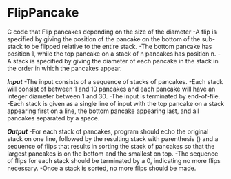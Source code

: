 # FlipPancake
C code that Flip pancakes depending on the size of the diameter
-A flip is specified by giving the position of the pancake on the bottom of the sub-stack to be flipped relative to the entire stack.
-The bottom pancake has position 1, while the top pancake on a stack of n pancakes has position n.
-A stack is specified by giving the diameter of each pancake in the stack in the order in which the pancakes appear.

***Input***
-The input consists of a sequence of stacks of pancakes.
-Each stack will consist of between 1 and 10 pancakes and each pancake will have an integer diameter between 1 and 30.
-The input is terminated by end-of-file.
-Each stack is given as a single line of input with the top pancake on a stack appearing first on a line, the bottom pancake appearing last, and all pancakes separated by a space.

***Output***
-For each stack of pancakes, program should echo the original stack on one line, followed by the resulting stack with parenthesis () and a sequence of flips that results in sorting the stack of pancakes so that the largest pancakes is on the bottom and the smallest on top.
-The sequence of flips for each stack should be terminated by a 0, indicating no more flips necessary.
-Once a stack is sorted, no more flips should be made.
